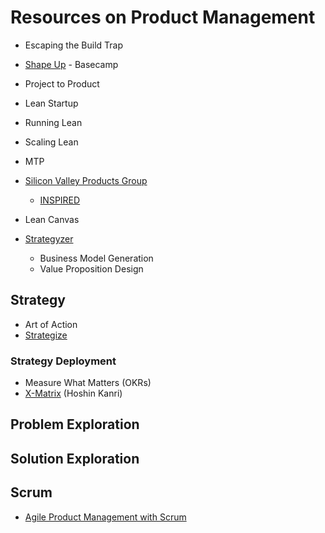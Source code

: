 # Resources on Product Management

- Escaping the Build Trap
- [Shape Up](https://basecamp.com/shapeup) - Basecamp
- Project to Product
- Lean Startup
- Running Lean
- Scaling Lean
- MTP
- [Silicon Valley Products Group](https://svpg.com/)
  - [INSPIRED](https://www.amazon.co.uk/Inspired-Companies-Technology-Powered-Products-Services/dp/1119387507)
- Lean Canvas

- [Strategyzer](https://www.strategyzer.com/books)
  - Business Model Generation
  - Value Proposition Design

## Strategy

- Art of Action
- [Strategize](https://www.amazon.co.uk/Strategize-Product-Strategy-Roadmap-Practices/dp/0993499201/)

### Strategy Deployment

- Measure What Matters (OKRs)
- [X-Matrix](https://availagility.co.uk/2017/09/04/what-is-an-x-matrix/) (Hoshin Kanri)

## Problem Exploration

## Solution Exploration

## Scrum

- [Agile Product Management with Scrum](https://www.amazon.co.uk/dp/0321605780/)
